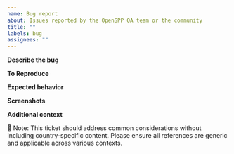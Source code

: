 ```yaml
---
name: Bug report
about: Issues reported by the OpenSPP QA team or the community
title: ""
labels: bug
assignees: ""
---
```


**Describe the bug**

**To Reproduce**

**Expected behavior**

**Screenshots**

**Additional context**



🔔 Note: This ticket should address common considerations without including country-specific content. Please ensure all references are generic and applicable across various contexts.
